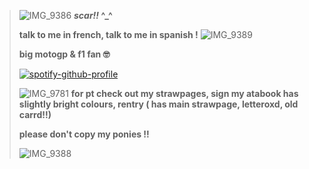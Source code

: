 
> ![IMG_9386](https://github.com/user-attachments/assets/2949f5ca-c295-454c-8fbb-543c3a4c671d)
> **_scar!!_ ^_^**
>
> **talk to me in french, talk to me in spanish !**  ![IMG_9389](https://github.com/user-attachments/assets/7cd6dbfe-8947-48b2-84cf-c1d8bd92955c)
>
> **big motogp & f1 fan 🤓**
> 
> [![spotify-github-profile](https://spotify-github-profile.kittinanx.com/api/view?uid=nmycgwbr9x891mtbg1fhu2qd6&cover_image=true&theme=novatorem&show_offline=true&background_color=ffffff&interchange=true&bar_color=ffffff&bar_color_cover=true)](https://github.com/kittinan/spotify-github-profile)
> 
> ![IMG_9781](https://github.com/user-attachments/assets/cd5dc545-f9ef-4592-aeb2-9074a33e4a7d)
>   **for pt check out my strawpages, sign my atabook has slightly bright colours, rentry ( has main strawpage, letteroxd, old carrd!!)**
>
> **please don't copy my ponies !!**
> 
>  ![IMG_9388](https://github.com/user-attachments/assets/987fa085-21d4-4cda-9292-ee66e9e0a914)
